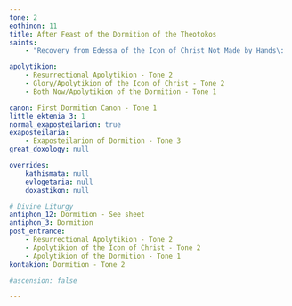 ```yaml
---
tone: 2
eothinon: 11 
title: After Feast of the Dormition of the Theotokos
saints:
    - "Recovery from Edessa of the Icon of Christ Not Made by Hands\: 'The Holy Napkin'"

apolytikion:
    - Resurrectional Apolytikion - Tone 2
    - Glory/Apolytikion of the Icon of Christ - Tone 2
    - Both Now/Apolytikion of the Dormition - Tone 1

canon: First Dormition Canon - Tone 1
little_ektenia_3: 1
normal_exaposteilarion: true
exaposteilaria:
    - Exaposteilarion of Dormition - Tone 3
great_doxology: null

overrides:
    kathismata: null
    evlogetaria: null
    doxastikon: null

# Divine Liturgy
antiphon_12: Dormition - See sheet
antiphon_3: Dormition
post_entrance:
    - Resurrectional Apolytikion - Tone 2
    - Apolytikion of the Icon of Christ - Tone 2
    - Apolytikion of the Dormition - Tone 1
kontakion: Dormition - Tone 2

#ascension: false

---
```


